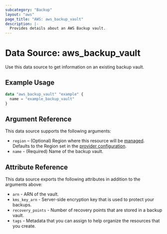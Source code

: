 ```yaml
---
subcategory: "Backup"
layout: "aws"
page_title: "AWS: aws_backup_vault"
description: |-
  Provides details about an AWS Backup vault.
---
```


# Data Source: aws_backup_vault

Use this data source to get information on an existing backup vault.

## Example Usage

```terraform
data "aws_backup_vault" "example" {
  name = "example_backup_vault"
}
```

## Argument Reference

This data source supports the following arguments:

* `region` – (Optional) Region where this resource will be [managed](https://docs.aws.amazon.com/general/latest/gr/rande.html#regional-endpoints). Defaults to the Region set in the [provider configuration](https://registry.terraform.io/providers/hashicorp/aws/latest/docs#aws-configuration-reference).
* `name` - (Required) Name of the backup vault.

## Attribute Reference

This data source exports the following attributes in addition to the arguments above:

* `arn` - ARN of the vault.
* `kms_key_arn` - Server-side encryption key that is used to protect your backups.
* `recovery_points` - Number of recovery points that are stored in a backup vault.
* `tags` - Metadata that you can assign to help organize the resources that you create.
